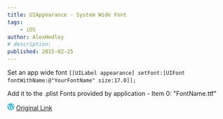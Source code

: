 ```yaml
---
title: UIAppearance - System Wide Font
tags:
    - iOS
author: AlexHedley
# description: 
published: 2015-02-25
---
```


Set an app wide font `[[UILabel appearance] setFont:[UIFont fontWithName:@"YourFontName" size:17.0]];`

Add it to the .plist Fonts provided by application - Item 0: "FontName.ttf"

![Wordpress](../images/wordpress.png "Wordpress") [Original Link](https://alexhedley.wordpress.com/2015/02/25/uiappearance-system-wide-font/)
